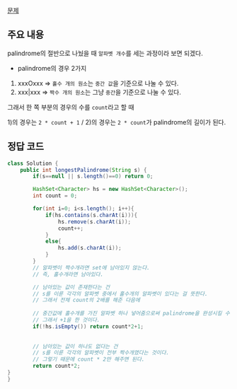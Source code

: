 [문제](https://leetcode.com/problems/longest-palindrome/description/)

## 주요 내용

palindrome의 절반으로 나눴을 때 `알파벳 개수`를 세는 과정이라 보면 되겠다. 

- palindrome의 경우 2가지
1) xxxOxxx => `홀수 개의 원소`는 `중간 값`을 기준으로 나눌 수 있다.
2) xxx|xxx => `짝수 개의 원소`는 그냥 `중간`을 기준으로 나눌 수 있다.

그래서 한 쪽 부분의 경우의 수를 `count`라고 할 때 

1)의 경우는 `2 * count + 1` / 2)의 경우는 `2 * count`가 palindrome의 길이가 된다. 


## 정답 코드 

``` java
class Solution {
    public int longestPalindrome(String s) {
        if(s==null || s.length()==0) return 0;

        HashSet<Character> hs = new HashSet<Character>();
        int count = 0;

        for(int i=0; i<s.length(); i++){
            if(hs.contains(s.charAt(i))){
                hs.remove(s.charAt(i));
                count++;
            }
            else{
                hs.add(s.charAt(i));
            }
        }
        // 알파벳이 짝수개라면 set에 남아있지 않는다. 
        // 즉, 홀수개라면 남아있다. 

        // 남아있는 값이 존재한다는 건
        // s를 이룬 각각의 알파벳 중에서 홀수개의 알파벳이 있다는 걸 뜻한다. 
        // 그래서 전체 count의 2배를 해준 다음에 
        
        // 중간값에 홀수개를 가진 알파벳 하나 넣어줌으로써 palindrome을 완성시킬 수 있다. 
        // 그래서 +1을 한 것이다. 
        if(!hs.isEmpty()) return count*2+1;
        
        
        // 남아있는 값이 하나도 없다는 건 
        // s를 이룬 각각의 알파벳이 전부 짝수개였다는 것이다. 
        // 그렇기 때문에 count * 2만 해주면 된다. 
        return count*2;
}
}
```

